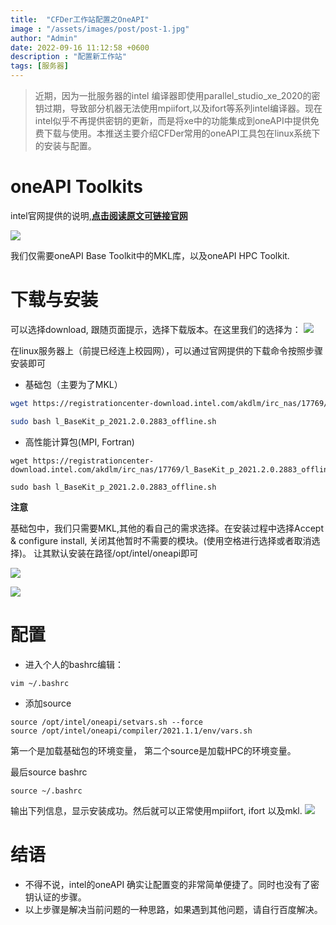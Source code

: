 ```yaml
---
title:  "CFDer工作站配置之OneAPI"
image : "/assets/images/post/post-1.jpg"
author: "Admin"
date: 2022-09-16 11:12:58 +0600
description : "配置新工作站"
tags: [服务器]
---
```


> 近期，因为一批服务器的intel 编译器即使用parallel_studio_xe_2020的密钥过期，导致部分机器无法使用mpiifort,以及ifort等系列intel编译器。现在intel似乎不再提供密钥的更新，而是将xe中的功能集成到oneAPI中提供免费下载与使用。本推送主要介绍CFDer常用的oneAPI工具包在linux系统下的安装与配置。

# oneAPI Toolkits

intel官网提供的说明,[**点击阅读原文可链接官网**](https://software.intel.com/content/www/cn/zh/develop/tools/oneapi/all-toolkits.html#gs.d3ir8x)

![](/info/media/imag/post-2022-09-17/b6a96150-52c8-459e-87e0-f7a2c84521e2.png)

我们仅需要oneAPI Base Toolkit中的MKL库，以及oneAPI HPC Toolkit.
# 下载与安装
可以选择download, 跟随页面提示，选择下载版本。在这里我们的选择为：
![](/info/media/imag/post-2022-09-17/e5f7cb00-df85-4af0-ae75-30aedefdd0fb.png)

在linux服务器上（前提已经连上校园网），可以通过官网提供的下载命令按照步骤安装即可
- 基础包（主要为了MKL）

```bash
wget https://registrationcenter-download.intel.com/akdlm/irc_nas/17769/l_BaseKit_p_2021.2.0.2883_offline.sh

sudo bash l_BaseKit_p_2021.2.0.2883_offline.sh
```

- 高性能计算包(MPI, Fortran)

```
wget https://registrationcenter-download.intel.com/akdlm/irc_nas/17769/l_BaseKit_p_2021.2.0.2883_offline.sh

sudo bash l_BaseKit_p_2021.2.0.2883_offline.sh
```

**注意**

基础包中，我们只需要MKL,其他的看自己的需求选择。在安装过程中选择Accept & configure install, 关闭其他暂时不需要的模块。(使用空格进行选择或者取消选择)。 让其默认安装在路径/opt/intel/oneapi即可

![](/info/media/imag/post-2022-09-17/46f604ee-7dd4-404b-9156-c17fd1473e63.png)

![](/info/media/imag/post-2022-09-17/e20214e2-e11a-49e3-ab79-f690b37984c1.png)

# 配置
- 进入个人的bashrc编辑：

```
vim ~/.bashrc
```
- 添加source

```
source /opt/intel/oneapi/setvars.sh --force
source /opt/intel/oneapi/compiler/2021.1.1/env/vars.sh
```
第一个是加载基础包的环境变量，
第二个source是加载HPC的环境变量。

最后source bashrc

```
source ~/.bashrc
```
输出下列信息，显示安装成功。然后就可以正常使用mpiifort, ifort 以及mkl.
![](/info/media/imag/post-2022-09-17/94a843d0-8860-4fa8-9edc-b4ca3f03a8e8.png)

# 结语
- 不得不说，intel的oneAPI 确实让配置变的非常简单便捷了。同时也没有了密钥认证的步骤。
- 以上步骤是解决当前问题的一种思路，如果遇到其他问题，请自行百度解决。